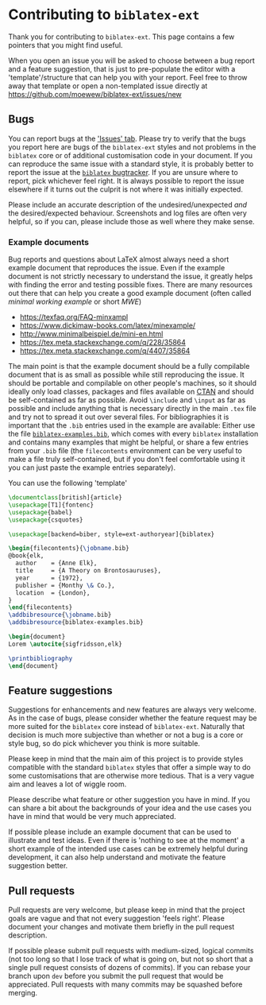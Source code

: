 # Contributing to `biblatex-ext`

Thank you for contributing to `biblatex-ext`.
This page contains a few pointers that you might find useful.

When you open an issue you will be asked to choose between a bug report and a feature suggestion,
that is just to pre-populate the editor with a 'template'/structure that can help you with your report.
Feel free to throw away that template or open a non-templated issue directly at https://github.com/moewew/biblatex-ext/issues/new

## Bugs

You can report bugs at the ['Issues' tab](https://github.com/moewew/biblatex-ext/issues).
Please try to verify that the bugs you report here are bugs of the `biblatex-ext` styles and not problems in the `biblatex` core or of additional customisation code in your document.
If you can reproduce the same issue with a standard style, it is probably better to report the issue at the [`biblatex` bugtracker](https://github.com/plk/biblatex/issues).
If you are unsure where to report, pick whichever feel right. It is always possible to report the issue elsewhere if it turns out the culprit is not where it was initially expected.

Please include an accurate description of the undesired/unexpected *and* the desired/expected behaviour.
Screenshots and log files are often very helpful, so if you can, please include those as well where they make sense.

### Example documents

Bug reports and questions about LaTeX almost always need a short example document that reproduces the issue.
Even if the example document is not strictly necessary to understand the issue, it greatly helps with finding the error and testing possible fixes.
There are many resources out there that can help you create a good example document (often called *minimal working example* or short *MWE*)

* https://texfaq.org/FAQ-minxampl
* https://www.dickimaw-books.com/latex/minexample/
* http://www.minimalbeispiel.de/mini-en.html
* https://tex.meta.stackexchange.com/q/228/35864
* https://tex.meta.stackexchange.com/q/4407/35864

The main point is that the example document should be a fully compilable document that is as small as possible while still reproducing the issue.
It should be portable and compilable on other people's machines, so it should ideally only load classes, packages and files available on [CTAN](https://ctan.org/) and should be self-contained as far as possible.
Avoid `\include` and `\input` as far as possible and include anything that is necessary directly in the main `.tex` file and try not to spread it out over several files.
For bibliographies it is important that the `.bib` entries used in the example are available:
Either use the file [`biblatex-examples.bib`](https://github.com/plk/biblatex/blob/master/bibtex/bib/biblatex/biblatex-examples.bib), which comes with every `biblatex` installation and contains many examples that might be helpful, or share a few entries from your `.bib` file (the `filecontents` environment can be very useful to make a file truly self-contained, but if you don't feel comfortable using it you can just paste the example entries separately).

You can use the following 'template'
```latex
\documentclass[british]{article}
\usepackage[T1]{fontenc}
\usepackage{babel}
\usepackage{csquotes}

\usepackage[backend=biber, style=ext-authoryear]{biblatex}

\begin{filecontents}{\jobname.bib}
@book{elk,
  author    = {Anne Elk},
  title     = {A Theory on Brontosauruses},
  year      = {1972},
  publisher = {Monthy \& Co.},
  location  = {London},
}
\end{filecontents}
\addbibresource{\jobname.bib}
\addbibresource{biblatex-examples.bib}

\begin{document}
Lorem \autocite{sigfridsson,elk}

\printbibliography
\end{document}
```


## Feature suggestions

Suggestions for enhancements and new features are always very welcome.
As in the case of bugs, please consider whether the feature request may be more suited for the `biblatex` core instead of `biblatex-ext`.
Naturally that decision is much more subjective than whether or not a bug is a core or style bug, so do pick whichever you think is more suitable.

Please keep in mind that the main aim of this project is to provide styles compatible with the standard `biblatex` styles that offer a simple way to do some customisations that are otherwise more tedious.
That is a very vague aim and leaves a lot of wiggle room.

Please describe what feature or other suggestion you have in mind.
If you can share a bit about the backgrounds of your idea and the use cases you have in mind that would be very much appreciated.

If possible please include an example document that can be used to illustrate and test ideas.
Even if there is 'nothing to see at the moment' a short example of the intended use cases can be extremely helpful during development, it can also help understand and motivate the feature suggestion better.

## Pull requests

Pull requests are very welcome, but please keep in mind that the project goals are vague and that not every suggestion 'feels right'.
Please document your changes and motivate them briefly in the pull request description.

If possible please submit pull requests with medium-sized, logical commits (not too long so that I lose track of what is going on, but not so short that a single pull request consists of dozens of commits).
If you can rebase your branch upon `dev` before you submit the pull request that would be appreciated.
Pull requests with many commits may be squashed before merging.
